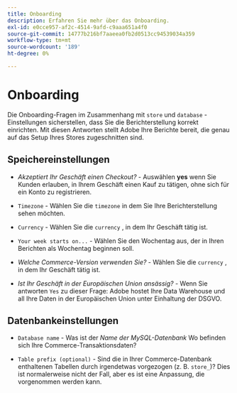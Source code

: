 ```yaml
---
title: Onboarding
description: Erfahren Sie mehr über das Onboarding.
exl-id: e0cce957-af2c-4514-9afd-c9aaa651a4f0
source-git-commit: 14777b216bf7aaeea0fb2d0513cc94539034a359
workflow-type: tm+mt
source-wordcount: '189'
ht-degree: 0%

---
```


# Onboarding

Die Onboarding-Fragen im Zusammenhang mit `store` und `database` -Einstellungen sicherstellen, dass Sie die Berichterstellung korrekt einrichten. Mit diesen Antworten stellt Adobe Ihre Berichte bereit, die genau auf das Setup Ihres Stores zugeschnitten sind.

## Speichereinstellungen

- *Akzeptiert Ihr Geschäft einen Checkout?* - Auswählen **yes** wenn Sie Kunden erlauben, in Ihrem Geschäft einen Kauf zu tätigen, ohne sich für ein Konto zu registrieren.

- `Timezone` - Wählen Sie die `timezone` in dem Sie Ihre Berichterstellung sehen möchten.

- `Currency` - Wählen Sie die `currency` , in dem Ihr Geschäft tätig ist.

- `Your week starts on...` - Wählen Sie den Wochentag aus, der in Ihren Berichten als Wochentag beginnen soll.

- *Welche Commerce-Version verwenden Sie?* - Wählen Sie die `currency` , in dem Ihr Geschäft tätig ist.

- *Ist Ihr Geschäft in der Europäischen Union ansässig?* - Wenn Sie antworten `Yes` zu dieser Frage: Adobe hostet Ihre Data Warehouse und all Ihre Daten in der Europäischen Union unter Einhaltung der DSGVO.

## Datenbankeinstellungen

- `Database name` - Was ist der *Name der MySQL-Datenbank* Wo befinden sich Ihre Commerce-Transaktionsdaten?

- `Table prefix (optional)` - Sind die in Ihrer Commerce-Datenbank enthaltenen Tabellen durch irgendetwas vorgezogen (z. B. `store_`)? Dies ist normalerweise nicht der Fall, aber es ist eine Anpassung, die vorgenommen werden kann.
